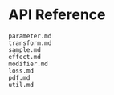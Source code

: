 # API Reference

```{toctree}
parameter.md
transform.md
sample.md
effect.md
modifier.md
loss.md
pdf.md
util.md
```
